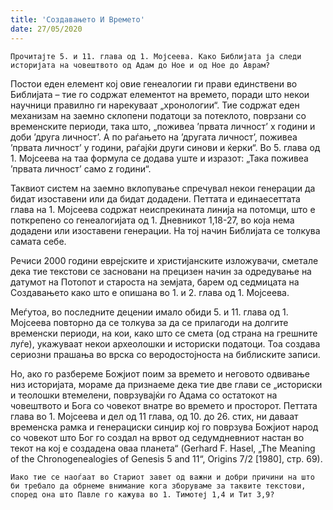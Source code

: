 ```yaml
---
title: 'Создавањето И Времето'
date: 27/05/2020
---
```


`Прочитајте 5. и 11. глава од 1. Мојсеева. Како Библијата ја следи историјата на човештвото од Адам до Ное и од Ное до Аврам?`

Постои еден елемент кој овие генеалогии ги прави единствени во Библијата – тие го содржат елементот на времето, поради што некои научници правилно ги нарекуваат „хронологии“. Тие содржат еден механизам на заемно склопени податоци за потеклото, поврзани со временските периоди, така што, „поживеа ’првата личност’ x години и доби ’друга личност’. A по раѓањето на ’другата личност’, поживеа ’првата личност’ y години, раѓајќи други синови и ќерки“. Во 5. глава од 1. Мојсеева на таа формула се додава уште и изразот: „Така поживеа ’првата личност’ само z години“.

Таквиот систем на заемно вклопување спречувал некои генерации да бидат изоставени или да бидат додадени. Петтата и единаесеттата глава на 1. Мојсеева содржат неиспрекината линија на потомци, што е поткрепено со генеалогијата од 1. Дневникот 1,18-27, во која нема додадени или изоставени генерации. На тој начин Библијата се толкува самата себе.

Речиси 2000 години еврејските и христијанските изложувачи, сметале дека тие текстови се засновани на прецизен начин за одредување на датумот на Потопот и староста на земјата, барем од седмицата на Создавањето како што е опишана во 1. и 2. глава од 1. Мојсеева.

Меѓутоа, во последните децении имало обиди 5. и 11. глава од 1. Мојсеева повторно да се толкува за да се прилагоди на долгите временски периоди, на кои, како што се смета (од страна на грешните луѓе), укажуваат некои археолошки и историски податоци. Тоа создава сериозни прашања во врска со веродостојноста на библиските записи.

Но, ако го разбереме Божјиот поим за времето и неговото одвивање низ историјата, мораме да признаеме дека тие две глави се „историски и теолошки втемелени, поврзувајќи го Адама со остатокот на човештвото и Бога со човекот внатре во времето и просторот. Петтата глава во 1. Мојсеева и дел од 11 глава, од 10. до 26. стих, ни даваат временска рамка и генерациски синџир кој го поврзува Божјиот народ со човекот што Бог го создал на врвот од седумдневниот настан во текот на кој е создадена оваа планета“ (Gerhard F. Hasel, „The Meaning of the Chronogenealogies of Genesis 5 and 11“, Origins 7/2 [1980], стр. 69).

`Иако тие се наоѓаат во Стариот завет од важни и добри причини на што би требало да обрнеме внимание кога зборуваме за таквите текстови, според она што Павле го кажува во 1. Тимотеј 1,4 и Тит 3,9?`
